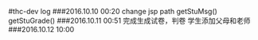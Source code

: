 #thc-dev  log
 ###2016.10.10 00:20 
	change jsp path
    getStuMsg()
    getStuGrade()
 ###2016.10.11 00:51 
	完成生成试卷，判卷
	学生添加父母和老师
 ###2016.10.12 10:00 
	
					
